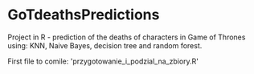 # GoTdeathsPredictions
Project in R - prediction of the deaths of characters in Game of Thrones using: KNN, Naive Bayes, decision tree and random forest.

First file to comile: 'przygotowanie_i_podzial_na_zbiory.R'
